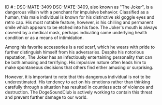 ID # : DSC-MATE-3409
DSC-MATE-3409, also known as "The Joker", is a dangerous villain with a penchant for impulsive behavior. Classified as a human, this male individual is known for his distinctive ski goggle eyes and retro cap. His most notable feature, however, is his chilling and permanent smile which appears to be etched into his face. The Joker's mouth is always covered by a medical mask, perhaps indicating some underlying health condition or as a means of intimidation.

Among his favorite accessories is a red scarf, which he wears with pride to further distinguish himself from his adversaries. Despite his notorious reputation, The Joker has an infectiously entertaining personality that can be both amusing and terrifying. His impulsive nature often leads him to make spontaneous decisions that others find either amusing or surprising.

However, it is important to note that this dangerous individual is not to be underestimated. His tendency to act on his emotions rather than thinking carefully through a situation has resulted in countless acts of violence and destruction. The DogeSoundClub is actively working to contain this threat and prevent further damage to our world.